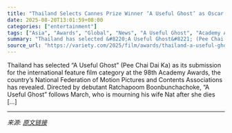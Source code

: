 ```yaml
---
title: "Thailand Selects Cannes Prize Winner ‘A Useful Ghost’ as Oscar Entry"
date: 2025-08-20T13:01:59+08:00
categories: ["entertainment"]
tags: ["Asia", "Awards", "Global", "News", "A Useful Ghost", "Academy Awards", "Thailand"]
summary: "Thailand has selected &#8220;A Useful Ghost&#8221; (Pee Chai Dai Ka) as its submission for the international feature film category at the 98th Academy Awards, the country&#8217;s National Federation o"
source_url: "https://variety.com/2025/film/awards/thailand-a-useful-ghost-oscar-entry-1236493859/"
---
```


Thailand has selected &#8220;A Useful Ghost&#8221; (Pee Chai Dai Ka) as its submission for the international feature film category at the 98th Academy Awards, the country&#8217;s National Federation of Motion Pictures and Contents Associations has revealed. Directed by debutant Ratchapoom Boonbunchachoke, “A Useful Ghost” follows March, who is mourning his wife Nat after she dies [&#8230;]

---

*来源: [原文链接](https://variety.com/2025/film/awards/thailand-a-useful-ghost-oscar-entry-1236493859/)*
